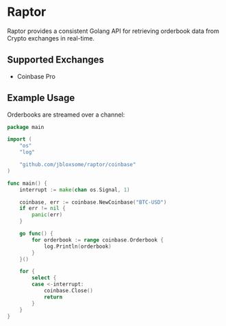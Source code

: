 # Raptor
Raptor provides a consistent Golang API for retrieving orderbook data from Crypto exchanges in real-time.

## Supported Exchanges
- Coinbase Pro

## Example Usage
Orderbooks are streamed over a channel:

```go
package main

import (
	"os"
	"log"

	"github.com/jbloxsome/raptor/coinbase"
)

func main() {
	interrupt := make(chan os.Signal, 1)

	coinbase, err := coinbase.NewCoinbase("BTC-USD")
	if err != nil {
		panic(err)
	}

	go func() {
		for orderbook := range coinbase.Orderbook {
			log.Println(orderbook) 
		}
	}()

	for {
		select {
		case <-interrupt:
			coinbase.Close()
			return
		}
	}
}
```